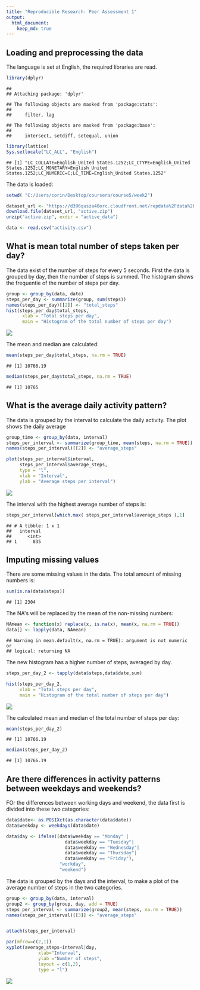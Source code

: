 ```yaml
---
title: "Reproducible Research: Peer Assessment 1"
output: 
  html_document:
    keep_md: true
---
```





## Loading and preprocessing the data

The language is set at English, the required libraries are read.



```r
library(dplyr)
```

```
## 
## Attaching package: 'dplyr'
```

```
## The following objects are masked from 'package:stats':
## 
##     filter, lag
```

```
## The following objects are masked from 'package:base':
## 
##     intersect, setdiff, setequal, union
```

```r
library(lattice)
Sys.setlocale("LC_ALL", "English")
```

```
## [1] "LC_COLLATE=English_United States.1252;LC_CTYPE=English_United States.1252;LC_MONETARY=English_United States.1252;LC_NUMERIC=C;LC_TIME=English_United States.1252"
```

The data is loaded:

```r
setwd( "C:/Users/corin/Desktop/coursera/course5/week2")

dataset_url <- "https://d396qusza40orc.cloudfront.net/repdata%2Fdata%2Factivity.zip"
download.file(dataset_url, "active.zip")
unzip("active.zip", exdir = "active_data")

data <- read.csv("activity.csv")
```


## What is mean total number of steps taken per day?

The data exist of the number of steps for every 5 seconds. First the data is grouped by day, then the number of steps is summed. The histogram shows the frequentie of the number of steps per day.


```r
group <- group_by(data, date)
steps_per_day <- summarize(group, sum(steps))
names(steps_per_day)[[2]] <- "total_steps"
hist(steps_per_day$total_steps, 
      xlab = "Total steps per day", 
      main = "Histogram of the total number of steps per day")
```

![](PA1_template_files/figure-html/unnamed-chunk-3-1.png)<!-- -->

The mean and median are calculated:

```r
mean(steps_per_day$total_steps, na.rm = TRUE)
```

```
## [1] 10766.19
```

```r
median(steps_per_day$total_steps, na.rm = TRUE)
```

```
## [1] 10765
```


## What is the average daily activity pattern?
The data is grouped by the interval to calculate the daily activity. The plot shows the daily average


```r
group_time <- group_by(data, interval)
steps_per_interval <- summarize(group_time, mean(steps, na.rm = TRUE))
names(steps_per_interval)[[2]] <- "average_steps"

plot(steps_per_interval$interval, 
     steps_per_interval$average_steps, 
     type = "l", 
     xlab = "Interval", 
     ylab = "Average steps per interval")
```

![](PA1_template_files/figure-html/unnamed-chunk-5-1.png)<!-- -->

The interval with the highest average number of steps is:

```r
steps_per_interval[which.max( steps_per_interval$average_steps ),1]
```

```
## # A tibble: 1 x 1
##   interval
##      <int>
## 1      835
```

## Imputing missing values

There are some missing values in the data. 
The total amount of missing numbers is:

```r
sum(is.na(data$steps))
```

```
## [1] 2304
```

The NA's will be replaced by the mean of the non-missing numbers:

```r
NAmean <- function(x) replace(x, is.na(x), mean(x, na.rm = TRUE))
data[] <- lapply(data, NAmean)
```

```
## Warning in mean.default(x, na.rm = TRUE): argument is not numeric or
## logical: returning NA
```

The new histogram has a higher number of steps, averaged by day. 


```r
steps_per_day_2 <- tapply(data$steps,data$date,sum)

hist(steps_per_day_2,
     xlab = "Total steps per day", 
     main = "Histogram of the total number of steps per day")
```

![](PA1_template_files/figure-html/unnamed-chunk-9-1.png)<!-- -->

The calculated mean and median of the total number of steps per day:


```r
mean(steps_per_day_2)
```

```
## [1] 10766.19
```

```r
median(steps_per_day_2)
```

```
## [1] 10766.19
```
## Are there differences in activity patterns between weekdays and weekends?

FOr the differences between working days and weekend, the data first is divided into these two categories:

```r
data$date<- as.POSIXct(as.character(data$date))
data$weekday <- weekdays(data$date)

data$day <- ifelse((data$weekday == "Monday" | 
                      data$weekday == "Tuesday"|
                      data$weekday == "Wednesday"|
                      data$weekday == "Thursday"|
                      data$weekday == "Friday"),
                    "workday",
                    "weekend")
```

The data is grouped by the days and the interval, to make a plot of the average number of steps in the two categories. 

```r
group <- group_by(data, interval)
group2 <- group_by(group, day, add = TRUE)
steps_per_interval <- summarize(group2, mean(steps, na.rm = TRUE))
names(steps_per_interval)[[3]] <- "average_steps"


attach(steps_per_interval)

par(mfrow=c(2,1))
xyplot(average_steps~interval|day,
            xlab="Interval",
            ylab ="Number of steps",
            layout = c(1,2),
            type = "l")
```

![](PA1_template_files/figure-html/unnamed-chunk-12-1.png)<!-- -->
```
